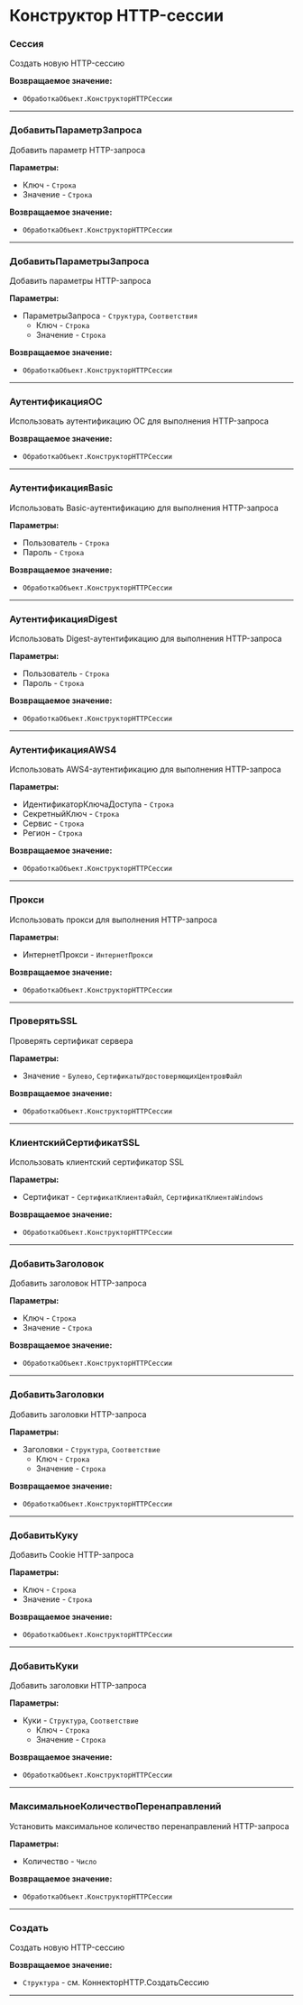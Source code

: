 # Конструктор HTTP-сессии

### Сессия

Создать новую HTTP-сессию

**Возвращаемое значение:**
- ```ОбработкаОбъект.КонструкторHTTPСессии```

---

### ДобавитьПараметрЗапроса

Добавить параметр HTTP-запроса

**Параметры:**
- Ключ - ```Строка```
- Значение - ```Строка```

**Возвращаемое значение:**
- ```ОбработкаОбъект.КонструкторHTTPСессии```

 ---

### ДобавитьПараметрыЗапроса

Добавить параметры HTTP-запроса

**Параметры:**
- ПараметрыЗапроса - ```Структура```, ```Соответствия```
    * Ключ - ```Строка```
    * Значение - ```Строка```

**Возвращаемое значение:**
- ```ОбработкаОбъект.КонструкторHTTPСессии```

---

### АутентификацияОС

Использовать аутентификацию ОС для выполнения HTTP-запроса

**Возвращаемое значение:**
- ```ОбработкаОбъект.КонструкторHTTPСессии```

---

### АутентификацияBasic

Использовать Basic-аутентификацию для выполнения HTTP-запроса

**Параметры:**
- Пользователь - ```Строка```
- Пароль - ```Строка```

**Возвращаемое значение:**
- ```ОбработкаОбъект.КонструкторHTTPСессии```

---

### АутентификацияDigest

Использовать Digest-аутентификацию для выполнения HTTP-запроса

**Параметры:**
- Пользователь - ```Строка```
- Пароль - ```Строка```

**Возвращаемое значение:**
- ```ОбработкаОбъект.КонструкторHTTPСессии```

---

### АутентификацияAWS4

Использовать AWS4-аутентификацию для выполнения HTTP-запроса

**Параметры:**
- ИдентификаторКлючаДоступа - ```Строка```
- СекретныйКлюч - ```Строка```
- Сервис - ```Строка```
- Регион - ```Строка```

**Возвращаемое значение:**
- ```ОбработкаОбъект.КонструкторHTTPСессии```

---

### Прокси

Использовать прокси для выполнения HTTP-запроса

**Параметры:**
- ИнтернетПрокси - ```ИнтернетПрокси```

**Возвращаемое значение:**
- ```ОбработкаОбъект.КонструкторHTTPСессии```

---

### ПроверятьSSL

Проверять сертификат сервера

**Параметры:**
- Значение - ```Булево```, ```СертификатыУдостоверяющихЦентровФайл```

**Возвращаемое значение:**
- ```ОбработкаОбъект.КонструкторHTTPСессии```

---

### КлиентскийСертификатSSL

Использовать клиентский сертификатор SSL

**Параметры:**
- Сертификат - ```СертификатКлиентаФайл```, ```СертификатКлиентаWindows```

**Возвращаемое значение:**
- ```ОбработкаОбъект.КонструкторHTTPСессии```

---

### ДобавитьЗаголовок

Добавить заголовок HTTP-запроса

**Параметры:**
- Ключ - ```Строка```
- Значение - ```Строка```

**Возвращаемое значение:**
- ```ОбработкаОбъект.КонструкторHTTPСессии```

---

### ДобавитьЗаголовки

Добавить заголовки HTTP-запроса

**Параметры:**
- Заголовки - ```Структура```, ```Соответствие```
    * Ключ - ```Строка```
    * Значение - ```Строка```

**Возвращаемое значение:**
- ```ОбработкаОбъект.КонструкторHTTPСессии```

---

### ДобавитьКуку

Добавить Cookie HTTP-запроса

**Параметры:**
- Ключ - ```Строка```
- Значение - ```Строка```

**Возвращаемое значение:**
- ```ОбработкаОбъект.КонструкторHTTPСессии```

---

### ДобавитьКуки

Добавить заголовки HTTP-запроса

**Параметры:**
- Куки - ```Структура```, ```Соответствие```
    * Ключ - ```Строка```
    * Значение - ```Строка```

**Возвращаемое значение:**
- ```ОбработкаОбъект.КонструкторHTTPСессии```

---

### МаксимальноеКоличествоПеренаправлений

Установить максимальное количество перенаправлений HTTP-запроса

**Параметры:**
- Количество - ```Число```

**Возвращаемое значение:**
- ```ОбработкаОбъект.КонструкторHTTPСессии```

---

### Создать

Создать новую HTTP-сессию

**Возвращаемое значение:**
- ```Структура``` - см. КоннекторHTTP.СоздатьСессию

---
